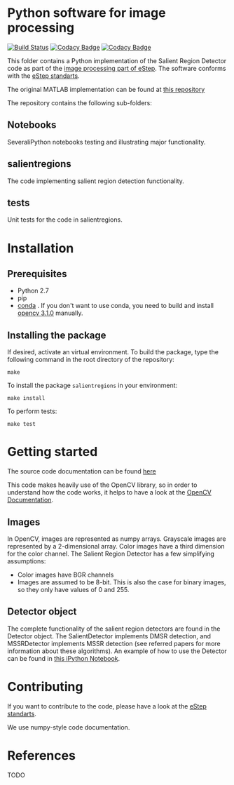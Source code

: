 # Python software for image processing
[![Build Status](https://travis-ci.org/NLeSC/SalientDetector-python.svg?branch=master)](https://travis-ci.org/NLeSC/SalientDetector-python) [![Codacy Badge](https://api.codacy.com/project/badge/Grade/1c9f59fcbc6d48bbb35addc7d51e0bf1)](https://www.codacy.com/app/d-vankuppevelt/SalientDetector-python?utm_source=github.com&amp;utm_medium=referral&amp;utm_content=NLeSC/SalientDetector-python&amp;utm_campaign=Badge_Grade) [![Codacy Badge](https://api.codacy.com/project/badge/Coverage/1c9f59fcbc6d48bbb35addc7d51e0bf1)](https://www.codacy.com/app/d-vankuppevelt/SalientDetector-python?utm_source=github.com&amp;utm_medium=referral&amp;utm_content=NLeSC/SalientDetector-python&amp;utm_campaign=Badge_Coverage)

This folder contains a Python  implementation of the Salient Region Detector code as part of the [image processing part of eStep](https://www.esciencecenter.nl/technology/expertise/computer-vision). The software conforms with the [eStep standarts](https://github.com/NLeSC/estep-checklist).

The original MATLAB implementation can be found at [this repository](https://github.com/NLeSC/LargeScaleImaging)

The repository contains the following sub-folders:

## Notebooks
SeveraliPython notebooks testing and illustrating major functionality.

## salientregions
The code implementing salient region detection functionality.

## tests
Unit tests for the code in salientregions.

# Installation
## Prerequisites
* Python 2.7
* pip
* [conda](http://conda.pydata.org/docs/) . If you don't want to use conda, you need to build and install [opencv 3.1.0](http://opencv-python-tutroals.readthedocs.org/en/latest/py_tutorials/py_setup/py_table_of_contents_setup/py_table_of_contents_setup.html#py-table-of-content-setup) manually. 


## Installing the package
If desired, activate an virtual environment. To build the package, type the following command in the root directory of the repository:

`make`

To install the package `salientregions`  in your environment:

`make install`

To perform tests:

`make test`

# Getting started
The source code documentation can be found [here](http://nlesc.github.io/SalientDetector-python/)

This code makes heavily use of the OpenCV library, so in order to understand how the code works, it helps to have a look at the [OpenCV Documentation](http://docs.opencv.org/3.1.0/). 

## Images
In OpenCV, images are represented as numpy arrays. Grayscale images are represented by a 2-dimensional array. Color images have a third dimension for the color channel. The Salient Region Detector has a few simplifying assumptions:
* Color images have BGR channels
* Images are assumed to be 8-bit. This is also the case for binary images, so they only have values of 0 and 255.

## Detector object
The complete functionality of the salient region detectors are found in the Detector object. The SalientDetector implements DMSR detection, and MSSRDetector implements MSSR detection (see referred papers for more information about these algorithms).
An example of how to use the Detector can be found in [this iPython Notebook](https://github.com/NLeSC/SalientDetector-python/blob/master/Notebooks/DetectorExample.ipynb).

# Contributing
If you want to contribute to the code, please have a look at the [eStep standarts](https://github.com/NLeSC/estep-checklist).

We use numpy-style code documentation.

# References
TODO
